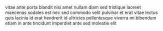 vitae ante porta blandit nisi amet nullam diam sed tristique laoreet maecenas
sodales est nec sed commodo velit pulvinar et erat vitae lectus quis lacinia id
erat hendrerit id ultricies pellentesque viverra mi bibendum etiam in ante
tincidunt imperdiet ante sed molestie elit